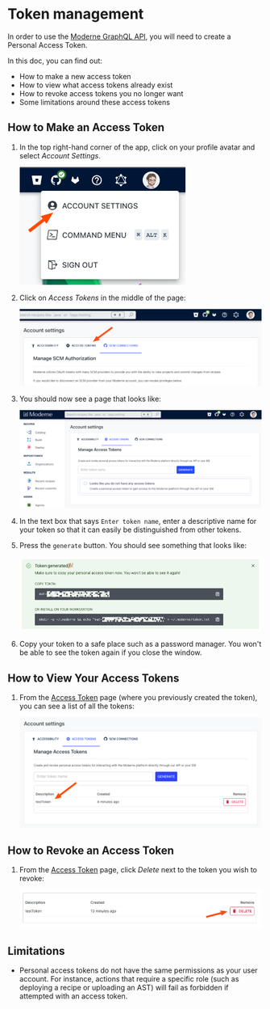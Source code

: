 # Token management

In order to use the [Moderne GraphQL API](https://api.public.moderne.io/), you will need to create a Personal Access Token.

In this doc, you can find out:

* How to make a new access token
* How to view what access tokens already exist
* How to revoke access tokens you no longer want
* Some limitations around these access tokens

## How to Make an Access Token

1.  In the top right-hand corner of the app, click on your profile avatar and select _Account Settings_.

    ![Account Settings Menu](../.gitbook/assets/account-settings-menu.png)
2.  Click on _Access Tokens_ in the middle of the page:

    ![Access Token Menu](../.gitbook/assets/access-token-menu.png)
3.  You should now see a page that looks like:

    ![Access Tokens Page](../.gitbook/assets/access-token-page.png)
4. In the text box that says `Enter token name`, enter a descriptive name for your token so that it can easily be distinguished from other tokens.
5.  Press the `generate` button. You should see something that looks like:

    ![Hint: Click the clipboard icon to copy your access token](../.gitbook/assets/obfuscated-token.png)
6. Copy your token to a safe place such as a password manager. You won't be able to see the token again if you close the window.

## How to View Your Access Tokens

1.  From the [Access Token](https://public.moderne.io/settings/access-token) page (where you previously created the token), you can see a list of all the tokens:

    ![Access Token List](../.gitbook/assets/access-token-list.png)

## How to Revoke an Access Token

1.  From the [Access Token](https://public.moderne.io/settings/access-token) page, click _Delete_ next to the token you wish to revoke:

    ![Delete Access Token](../.gitbook/assets/delete-access-token.png)

## Limitations

* Personal access tokens do not have the same permissions as your user account. For instance, actions that require a specific role (such as deploying a recipe or uploading an AST) will fail as forbidden if attempted with an access token.
